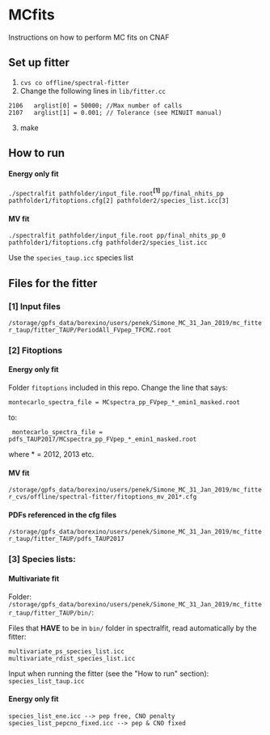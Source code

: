 # MCfits
Instructions on how to perform MC fits on CNAF

## Set up fitter

1) ``` cvs co offline/spectral-fitter ```
2) Change the following lines in ```lib/fitter.cc```
```
2106   arglist[0] = 50000; //Max number of calls
2107   arglist[1] = 0.001; // Tolerance (see MINUIT manual)
```

3) make

## How to run

#### Energy only fit

```./spectralfit pathfolder/input_file.root```<sup>**[1]**</sup> ```pp/final_nhits_pp pathfolder1/fitoptions.cfg[2] pathfolder2/species_list.icc[3]```

#### MV fit

```./spectralfit pathfolder/input_file.root pp/final_nhits_pp_0 pathfolder1/fitoptions.cfg pathfolder2/species_list.icc```

Use the ```species_taup.icc``` species list


## Files for the fitter

### [1] Input files
```/storage/gpfs_data/borexino/users/penek/Simone_MC_31_Jan_2019/mc_fitter_taup/fitter_TAUP/PeriodAll_FVpep_TFCMZ.root```

### [2] Fitoptions

#### Energy only fit

Folder ```fitoptions``` included in this repo. Change the line that says:

```montecarlo_spectra_file = MCspectra_pp_FVpep_*_emin1_masked.root```

to:

``` montecarlo_spectra_file = pdfs_TAUP2017/MCspectra_pp_FVpep_*_emin1_masked.root```

where * = 2012, 2013 etc.

#### MV fit

```/storage/gpfs_data/borexino/users/penek/Simone_MC_31_Jan_2019/mc_fitter_cvs/offline/spectral-fitter/fitoptions_mv_201*.cfg```

#### PDFs referenced in the cfg files
```/storage/gpfs_data/borexino/users/penek/Simone_MC_31_Jan_2019/mc_fitter_taup/fitter_TAUP/pdfs_TAUP2017```

### [3] Species lists:

#### Multivariate fit
Folder: ```/storage/gpfs_data/borexino/users/penek/Simone_MC_31_Jan_2019/mc_fitter_taup/fitter_TAUP/bin/```:

Files that **HAVE** to be in ```bin/``` folder in spectralfit, read automatically by the fitter:

```
multivariate_ps_species_list.icc
multivariate_rdist_species_list.icc
```

Input when running the fitter (see the "How to run" section): ``` species_list_taup.icc```

#### Energy only fit

```
species_list_ene.icc --> pep free, CNO penalty
species_list_pepcno_fixed.icc --> pep & CNO fixed
```
